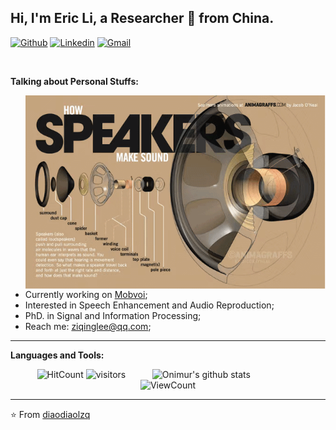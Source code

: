 
<!--
**diaodiaolzq/diaodiaolzq** is a ✨ _special_ ✨ repository because its `README.md` (this file) appears on your GitHub profile.

Here are some ideas to get you started:

- 🔭 I’m currently working on ...
- 🌱 I’m currently learning ...
- 👯 I’m looking to collaborate on ...
- 🤔 I’m looking for help with ...
- 💬 Ask me about ...
- 📫 How to reach me: ...
- 😄 Pronouns: ...
- ⚡ Fun fact: ...
-->


<!-- Your title -->
## Hi, I'm Eric Li, a Researcher 🚀 from China.

<!-- Your badges
You can use the website to generate badges: https://shields.io/
-->

[![Github](https://img.shields.io/badge/-Github-000?style=flat&logo=Github&logoColor=white)](https://github.com/onimur)
[![Linkedin](https://img.shields.io/badge/-LinkedIn-blue?style=flat&logo=Linkedin&logoColor=white)](https://www.linkedin.com/in/子庆-李-b86b14202)
[![Gmail](https://img.shields.io/badge/-mail-c14438?style=flat&logo=Gmail&logoColor=white)](ziqingLee@qq.com)

&nbsp;

<!-- Talking about you -->
**Talking about Personal Stuffs:**

<!-- Any image aligned to the right. Beware the width -->
<img width="480" align="right" src="https://github.com/diaodiaolzq/diaodiaolzq/blob/main/images/IMG_3056.GIF" width="480" />

- Currently working on [Mobvoi](https://www.chumenwenwen.com/);
- Interested in Speech Enhancement and Audio Reproduction;
- PhD. in Signal and Information Processing;
- Reach me: ziqinglee@qq.com;

---

**Languages and Tools:**

<!-- Your github readme stats
You can use this api: https://github.com/anuraghazra/github-readme-stats
-->
<p>
  <a href="https://github.com/onimur/handle-path-oz">
    <img width="55%" align="right" alt="Onimur's github stats" src="https://github-readme-stats.vercel.app/api?username=diaodiaolzq&show_icons=true&hide_border=true" />
  </a>
</p>

<!-- Your hits or visitors
site: http://hits.dwyl.com or https://visitor-badge.glitch.me
Both apis are in trouble due to the number of requests, if you know any other to register visitors, great
-->
<p align="center">
  <img alt="HitCount" src="http://hits.dwyl.com/onimur/onimur.svg" />
  <img alt="visitors" src="https://visitor-badge.glitch.me/badge?page_id=onimur.onimur" />
  <!-- https://github.com/wesky93/views this is a clone of the hits -->
  <img alt="ViewCount" src="https://views.whatilearened.today/views/github/onimur/onimur.svg" />
</p>

---

<!-- This readme was created by Eric Li - https://github.com/diaodiaolzq -->
⭐️ From [diaodiaolzq](https://github.com/diaodiaolzq)
